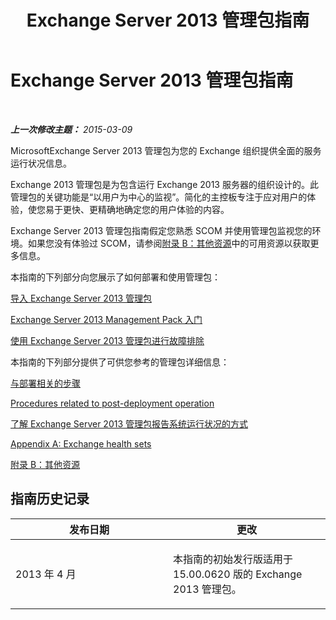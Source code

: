 ﻿---
title: Exchange Server 2013 管理包指南
TOCTitle: '@NoTitle'
ms:assetid: 5e3d40c1-9230-467e-be80-633407078468
ms:mtpsurl: https://technet.microsoft.com/zh-cn/library/Ee758046(v=EXCHG.150)
ms:contentKeyID: 53275723
ms.date: 04/03/2015
mtps_version: v=EXCHG.150
ms.translationtype: HT
---

# Exchange Server 2013 管理包指南

 

_**上一次修改主题：**  2015-03-09_

MicrosoftExchange Server 2013 管理包为您的 Exchange 组织提供全面的服务运行状况信息。

Exchange 2013 管理包是为包含运行 Exchange 2013 服务器的组织设计的。此管理包的关键功能是“以用户为中心的监视”。简化的主控板专注于应对用户的体验，使您易于更快、更精确地确定您的用户体验的内容。

Exchange Server 2013 管理包指南假定您熟悉 SCOM 并使用管理包监视您的环境。如果您没有体验过 SCOM，请参阅[附录 B：其他资源](appendix-b-additional-resources.md)中的可用资源以获取更多信息。

本指南的下列部分向您展示了如何部署和使用管理包：

[导入 Exchange Server 2013 管理包](import-the-exchange-server-2013-management-pack.md)

[Exchange Server 2013 Management Pack 入门](getting-started-with-exchange-server-2013-management-pack.md)

[使用 Exchange Server 2013 管理包进行故障排除](using-the-exchange-server-2013-management-pack-for-troubleshooting.md)

本指南的下列部分提供了可供您参考的管理包详细信息：

[与部署相关的步骤](procedures-related-to-deployment.md)

[Procedures related to post-deployment operation](procedures-related-to-post-deployment-operation.md)

[了解 Exchange Server 2013 管理包报告系统运行状况的方式](understanding-how-exchange-server-2013-management-pack-reports-system-health.md)

[Appendix A: Exchange health sets](appendix-a-exchange-health-sets.md)

[附录 B：其他资源](appendix-b-additional-resources.md)

## 指南历史记录


<table>
<colgroup>
<col style="width: 50%" />
<col style="width: 50%" />
</colgroup>
<thead>
<tr class="header">
<th>发布日期</th>
<th>更改</th>
</tr>
</thead>
<tbody>
<tr class="odd">
<td><p>2013 年 4 月</p></td>
<td><p>本指南的初始发行版适用于 15.00.0620 版的 Exchange 2013 管理包。</p></td>
</tr>
</tbody>
</table>

